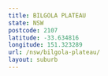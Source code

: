 ```yaml
---
title: BILGOLA PLATEAU
state: NSW
postcode: 2107
latitude: -33.634816
longitude: 151.323289
url: /nsw/bilgola-plateau/
layout: suburb
---
```

